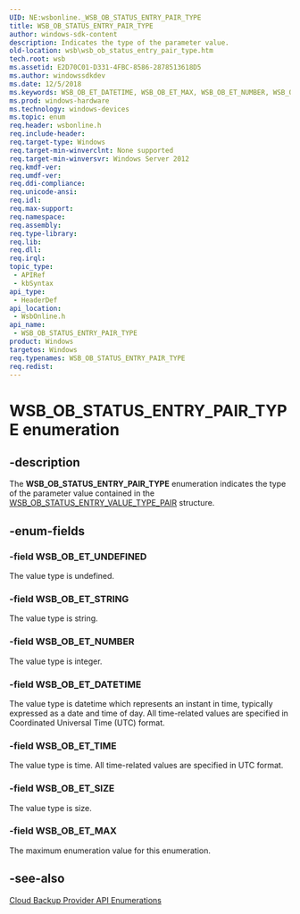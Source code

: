 ```yaml
---
UID: NE:wsbonline._WSB_OB_STATUS_ENTRY_PAIR_TYPE
title: WSB_OB_STATUS_ENTRY_PAIR_TYPE
author: windows-sdk-content
description: Indicates the type of the parameter value.
old-location: wsb\wsb_ob_status_entry_pair_type.htm
tech.root: wsb
ms.assetid: E2D70C01-D331-4FBC-8586-2878513618D5
ms.author: windowssdkdev
ms.date: 12/5/2018
ms.keywords: WSB_OB_ET_DATETIME, WSB_OB_ET_MAX, WSB_OB_ET_NUMBER, WSB_OB_ET_SIZE, WSB_OB_ET_STRING, WSB_OB_ET_TIME, WSB_OB_ET_UNDEFINED, WSB_OB_STATUS_ENTRY_PAIR_TYPE, WSB_OB_STATUS_ENTRY_PAIR_TYPE enumeration [Windows Server Backup], wsb.wsb_ob_status_entry_pair_type, wsbonline/WSB_OB_ET_DATETIME, wsbonline/WSB_OB_ET_MAX, wsbonline/WSB_OB_ET_NUMBER, wsbonline/WSB_OB_ET_SIZE, wsbonline/WSB_OB_ET_STRING, wsbonline/WSB_OB_ET_TIME, wsbonline/WSB_OB_ET_UNDEFINED, wsbonline/WSB_OB_STATUS_ENTRY_PAIR_TYPE
ms.prod: windows-hardware
ms.technology: windows-devices
ms.topic: enum
req.header: wsbonline.h
req.include-header: 
req.target-type: Windows
req.target-min-winverclnt: None supported
req.target-min-winversvr: Windows Server 2012
req.kmdf-ver: 
req.umdf-ver: 
req.ddi-compliance: 
req.unicode-ansi: 
req.idl: 
req.max-support: 
req.namespace: 
req.assembly: 
req.type-library: 
req.lib: 
req.dll: 
req.irql: 
topic_type:
 - APIRef
 - kbSyntax
api_type:
 - HeaderDef
api_location:
 - WsbOnline.h
api_name:
 - WSB_OB_STATUS_ENTRY_PAIR_TYPE
product: Windows
targetos: Windows
req.typenames: WSB_OB_STATUS_ENTRY_PAIR_TYPE
req.redist: 
---
```


# WSB_OB_STATUS_ENTRY_PAIR_TYPE enumeration


## -description


The <b>WSB_OB_STATUS_ENTRY_PAIR_TYPE</b> enumeration indicates the type of the parameter value contained in the <a href="https://msdn.microsoft.com/FA92796E-7C26-4FD0-8AC2-F84F8F5E5A6C">WSB_OB_STATUS_ENTRY_VALUE_TYPE_PAIR</a> structure.


## -enum-fields




### -field WSB_OB_ET_UNDEFINED

The value type is undefined.


### -field WSB_OB_ET_STRING

The value type is string.


### -field WSB_OB_ET_NUMBER

The value type is integer.


### -field WSB_OB_ET_DATETIME

The value type is datetime which represents an instant in time, typically expressed as a date and time of day. All time-related values are specified in Coordinated Universal Time (UTC) format.


### -field WSB_OB_ET_TIME

The value type is time. All time-related values are specified in UTC format.


### -field WSB_OB_ET_SIZE

The value type is size.


### -field WSB_OB_ET_MAX

The maximum enumeration value for this enumeration.


## -see-also




<a href="https://msdn.microsoft.com/27CDCBA3-9BBB-4A94-8F4E-57842C31F6CE">Cloud Backup Provider API Enumerations</a>
 

 

